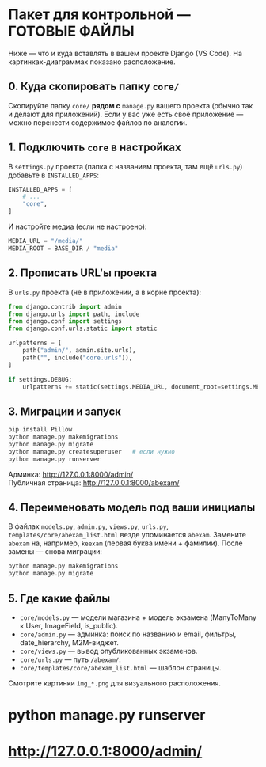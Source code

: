 # Пакет для контрольной — ГОТОВЫЕ ФАЙЛЫ

Ниже — что и куда вставлять в вашем проекте Django (VS Code). На картинках-диаграммах показано расположение.

## 0. Куда скопировать папку `core/`
Скопируйте папку `core/` **рядом с** `manage.py` вашего проекта (обычно так и делают для приложений).
Если у вас уже есть своё приложение — можно перенести содержимое файлов по аналогии.

## 1. Подключить `core` в настройках
В `settings.py` проекта (папка с названием проекта, там ещё `urls.py`) добавьте в `INSTALLED_APPS`:
```python
INSTALLED_APPS = [
    # ...
    "core",
]
```
И настройте медиа (если не настроено):
```python
MEDIA_URL = "/media/"
MEDIA_ROOT = BASE_DIR / "media"
```

## 2. Прописать URL'ы проекта
В `urls.py` проекта (не в приложении, а в корне проекта):
```python
from django.contrib import admin
from django.urls import path, include
from django.conf import settings
from django.conf.urls.static import static

urlpatterns = [
    path("admin/", admin.site.urls),
    path("", include("core.urls")),
]

if settings.DEBUG:
    urlpatterns += static(settings.MEDIA_URL, document_root=settings.MEDIA_ROOT)
```

## 3. Миграции и запуск
```bash
pip install Pillow
python manage.py makemigrations
python manage.py migrate
python manage.py createsuperuser   # если нужно
python manage.py runserver
```
Админка: http://127.0.0.1:8000/admin/  
Публичная страница: http://127.0.0.1:8000/abexam/

## 4. Переименовать модель под ваши инициалы
В файлах `models.py`, `admin.py`, `views.py`, `urls.py`, `templates/core/abexam_list.html` везде упоминается `abexam`.
Замените `abexam` на, например, `keexam` (первая буква имени + фамилии). После замены — снова миграции:
```bash
python manage.py makemigrations
python manage.py migrate
```

## 5. Где какие файлы
- `core/models.py` — модели магазина + модель экзамена (ManyToMany к User, ImageField, is_public).
- `core/admin.py` — админка: поиск по названию и email, фильтры, date_hierarchy, M2M-виджет.
- `core/views.py` — вывод опубликованных экзаменов.
- `core/urls.py` — путь `/abexam/`.
- `core/templates/core/abexam_list.html` — шаблон страницы.

Смотрите картинки `img_*.png` для визуального расположения.

# python manage.py runserver
# http://127.0.0.1:8000/admin/
